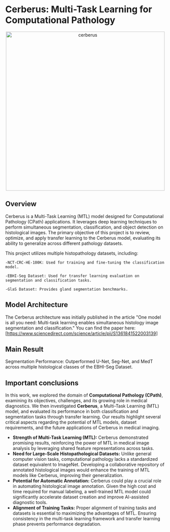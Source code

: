 # Cerberus: Multi-Task Learning for Computational Pathology

<p align="center">
    <img src="https://github.com/user-attachments/assets/c5fb5637-1edd-4597-91e8-382d3a35cfb5" alt="cerberus" width="500"/>
</p>


## Overview

Cerberus is a Multi-Task Learning (MTL) model designed for Computational Pathology (CPath) applications. It leverages deep learning techniques to perform simultaneous segmentation, classification, and object detection on histological images. The primary objective of this project is to review, optimize, and apply transfer learning to the Cerberus model, evaluating its ability to generalize across different pathology datasets.

This project utilizes multiple histopathology datasets, including:

    -NCT-CRC-HE-100K: Used for training and fine-tuning the classification model.
    
    -EBHI-Seg Dataset: Used for transfer learning evaluation on segmentation and classification tasks.
    
    -GlaS Dataset: Provides gland segmentation benchmarks.

## Model Architecture

The Cerberus architecture was initially published in the article "One model is all you need: Multi-task learning enables simultaneous histology image segmentation and classification." You can find the paper here: [https://www.sciencedirect.com/science/article/pii/S1361841522003139]

## Main Result

Segmentation Performance: Outperformed U-Net, Seg-Net, and MedT across multiple histological classes of the EBHI-Seg Dataset.

## Important conclusions

In this work, we explored the domain of **Computational Pathology (CPath)**, examining its objectives, challenges, and its growing role in medical diagnostics. We then investigated **Cerberus**, a Multi-Task Learning (MTL) model, and evaluated its performance in both classification and segmentation tasks through transfer learning. Our results highlight several critical aspects regarding the potential of MTL models, dataset requirements, and the future applications of Cerberus in medical imaging.

- **Strength of Multi-Task Learning (MTL):** Cerberus demonstrated promising results, reinforcing the power of MTL in medical image analysis by leveraging shared feature representations across tasks.
- **Need for Large-Scale Histopathological Datasets:** Unlike general computer vision tasks, computational pathology lacks a standardized dataset equivalent to ImageNet. Developing a collaborative repository of annotated histological images would enhance the training of MTL models like Cerberus, improving their generalization.
- **Potential for Automatic Annotation:** Cerberus could play a crucial role in automating histological image annotation. Given the high cost and time required for manual labeling, a well-trained MTL model could significantly accelerate dataset creation and improve AI-assisted diagnostic tools.
- **Alignment of Training Tasks:** Proper alignment of training tasks and datasets is essential to maximizing the advantages of MTL. Ensuring consistency in the multi-task learning framework and transfer learning phase prevents performance degradation.




